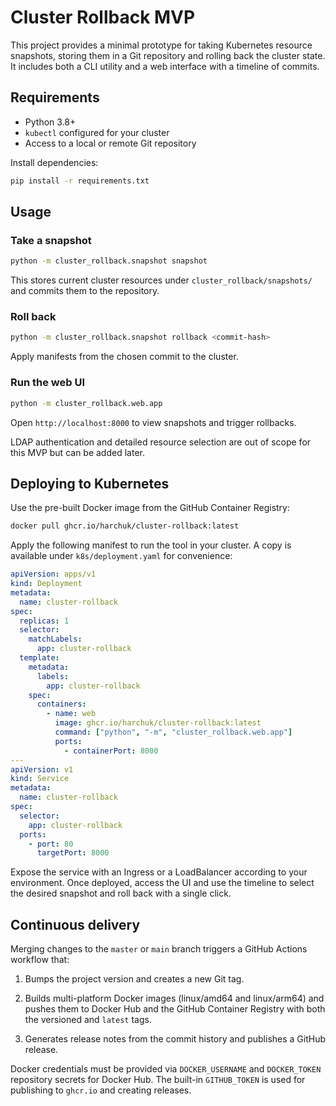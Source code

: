 # Cluster Rollback MVP

This project provides a minimal prototype for taking Kubernetes resource
snapshots, storing them in a Git repository and rolling back the cluster state.
It includes both a CLI utility and a web interface with a timeline of commits.

## Requirements

* Python 3.8+
* `kubectl` configured for your cluster
* Access to a local or remote Git repository

Install dependencies:

```bash
pip install -r requirements.txt
```

## Usage

### Take a snapshot

```bash
python -m cluster_rollback.snapshot snapshot
```

This stores current cluster resources under `cluster_rollback/snapshots/` and
commits them to the repository.

### Roll back

```bash
python -m cluster_rollback.snapshot rollback <commit-hash>
```

Apply manifests from the chosen commit to the cluster.

### Run the web UI

```bash
python -m cluster_rollback.web.app
```

Open `http://localhost:8000` to view snapshots and trigger rollbacks.

LDAP authentication and detailed resource selection are out of scope for this
MVP but can be added later.

## Deploying to Kubernetes

Use the pre-built Docker image from the GitHub Container Registry:

```bash
docker pull ghcr.io/harchuk/cluster-rollback:latest
```

Apply the following manifest to run the tool in your cluster. A copy is
available under `k8s/deployment.yaml` for convenience:

```yaml
apiVersion: apps/v1
kind: Deployment
metadata:
  name: cluster-rollback
spec:
  replicas: 1
  selector:
    matchLabels:
      app: cluster-rollback
  template:
    metadata:
      labels:
        app: cluster-rollback
    spec:
      containers:
        - name: web
          image: ghcr.io/harchuk/cluster-rollback:latest
          command: ["python", "-m", "cluster_rollback.web.app"]
          ports:
            - containerPort: 8000
---
apiVersion: v1
kind: Service
metadata:
  name: cluster-rollback
spec:
  selector:
    app: cluster-rollback
  ports:
    - port: 80
      targetPort: 8000
```

Expose the service with an Ingress or a LoadBalancer according to your
environment. Once deployed, access the UI and use the timeline to select the
desired snapshot and roll back with a single click.

## Continuous delivery

Merging changes to the `master` or `main` branch triggers a GitHub Actions workflow that:

1. Bumps the project version and creates a new Git tag.

2. Builds multi-platform Docker images (linux/amd64 and linux/arm64) and pushes them to Docker Hub and the GitHub Container Registry with both the versioned and `latest` tags.

3. Generates release notes from the commit history and publishes a GitHub release.

Docker credentials must be provided via `DOCKER_USERNAME` and `DOCKER_TOKEN` repository secrets for Docker Hub. The built-in `GITHUB_TOKEN` is used for publishing to `ghcr.io` and creating releases.

